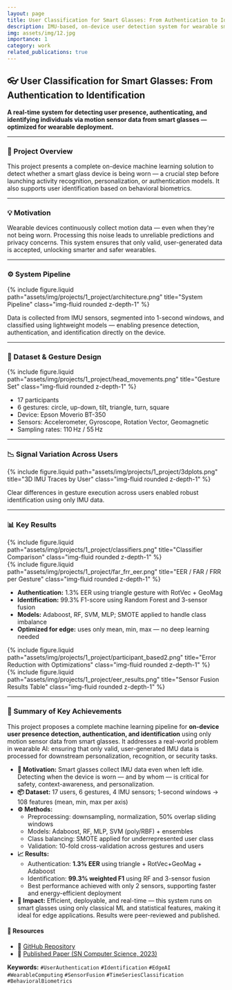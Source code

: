 ```yaml
---
layout: page
title: User Classification for Smart Glasses: From Authentication to Identification
description: IMU-based, on-device user detection system for wearable smart glasses
img: assets/img/12.jpg
importance: 1
category: work
related_publications: true
---
```


<h2>👓 User Classification for Smart Glasses: From Authentication to Identification</h2>
<p><strong>A real-time system for detecting user presence, authenticating, and identifying individuals via motion sensor data from smart glasses — optimized for wearable deployment.</strong></p>

<hr>

<h3>🎯 Project Overview</h3>
<p>This project presents a complete on-device machine learning solution to detect whether a smart glass device is being worn — a crucial step before launching activity recognition, personalization, or authentication models. It also supports user identification based on behavioral biometrics.</p>

<hr>

<h3>💡 Motivation</h3>
<p>Wearable devices continuously collect motion data — even when they're not being worn. Processing this noise leads to unreliable predictions and privacy concerns. This system ensures that only valid, user-generated data is accepted, unlocking smarter and safer wearables.</p>

<hr>

<h3>⚙️ System Pipeline</h3>
<div class="row">
  <div class="col-sm-12 mt-3">
    {% include figure.liquid path="assets/img/projects/1_project/architecture.png" title="System Pipeline" class="img-fluid rounded z-depth-1" %}
  </div>
</div>
<p>Data is collected from IMU sensors, segmented into 1-second windows, and classified using lightweight models — enabling presence detection, authentication, and identification directly on the device.</p>

<hr>

<h3>🧪 Dataset & Gesture Design</h3>
<div class="row">
  <div class="col-sm-12 mt-3">
    {% include figure.liquid path="assets/img/projects/1_project/head_movements.png" title="Gesture Set" class="img-fluid rounded z-depth-1" %}
  </div>
</div>
<ul>
  <li>17 participants</li>
  <li>6 gestures: circle, up-down, tilt, triangle, turn, square</li>
  <li>Device: Epson Moverio BT-350</li>
  <li>Sensors: Accelerometer, Gyroscope, Rotation Vector, Geomagnetic</li>
  <li>Sampling rates: 110 Hz / 55 Hz</li>
</ul>

<hr>

<h3>📉 Signal Variation Across Users</h3>
<div class="row">
  <div class="col-sm-12 mt-3">
    {% include figure.liquid path="assets/img/projects/1_project/3dplots.png" title="3D IMU Traces by User" class="img-fluid rounded z-depth-1" %}
  </div>
</div>
<p>Clear differences in gesture execution across users enabled robust identification using only IMU data.</p>

<hr>

<h3>📊 Key Results</h3>
<div class="row">
  <div class="col-sm-6 mt-3">
    {% include figure.liquid path="assets/img/projects/1_project/classifiers.png" title="Classifier Comparison" class="img-fluid rounded z-depth-1" %}
  </div>
  <div class="col-sm-6 mt-3">
    {% include figure.liquid path="assets/img/projects/1_project/far_frr_eer.png" title="EER / FAR / FRR per Gesture" class="img-fluid rounded z-depth-1" %}
  </div>
</div>

<ul>
  <li><strong>Authentication:</strong> 1.3% EER using triangle gesture with RotVec + GeoMag</li>
  <li><strong>Identification:</strong> 99.3% F1-score using Random Forest and 3-sensor fusion</li>
  <li><strong>Models:</strong> Adaboost, RF, SVM, MLP; SMOTE applied to handle class imbalance</li>
  <li><strong>Optimized for edge:</strong> uses only mean, min, max — no deep learning needed</li>
</ul>

<div class="row">
  <div class="col-sm-6 mt-3">
    {% include figure.liquid path="assets/img/projects/1_project/participant_based2.png" title="Error Reduction with Optimizations" class="img-fluid rounded z-depth-1" %}
  </div>
  <div class="col-sm-6 mt-3">
    {% include figure.liquid path="assets/img/projects/1_project/eer_results.png" title="Sensor Fusion Results Table" class="img-fluid rounded z-depth-1" %}
  </div>
</div>

<hr>

<h3>🧾 Summary of Key Achievements</h3>
<p>This project proposes a complete machine learning pipeline for <strong>on-device user presence detection, authentication, and identification</strong> using only motion sensor data from smart glasses. It addresses a real-world problem in wearable AI: ensuring that only valid, user-generated IMU data is processed for downstream personalization, recognition, or security tasks.</p>

<ul>
  <li><strong>📌 Motivation:</strong> Smart glasses collect IMU data even when left idle. Detecting when the device is worn — and by whom — is critical for safety, context-awareness, and personalization.</li>

  <li><strong>📦 Dataset:</strong> 17 users, 6 gestures, 4 IMU sensors; 1-second windows → 108 features (mean, min, max per axis)</li>

  <li><strong>⚙️ Methods:</strong> 
    <ul>
      <li>Preprocessing: downsampling, normalization, 50% overlap sliding windows</li>
      <li>Models: Adaboost, RF, MLP, SVM (poly/RBF) + ensembles</li>
      <li>Class balancing: SMOTE applied for underrepresented user class</li>
      <li>Validation: 10-fold cross-validation across gestures and users</li>
    </ul>
  </li>

  <li><strong>📈 Results:</strong> 
    <ul>
      <li>Authentication: <strong>1.3% EER</strong> using triangle + RotVec+GeoMag + Adaboost</li>
      <li>Identification: <strong>99.3% weighted F1</strong> using RF and 3-sensor fusion</li>
      <li>Best performance achieved with only 2 sensors, supporting faster and energy-efficient deployment</li>
    </ul>
  </li>

  <li><strong>🧠 Impact:</strong> Efficient, deployable, and real-time — this system runs on smart glasses using only classical ML and statistical features, making it ideal for edge applications. Results were peer-reviewed and published.</li>
</ul>

<h4>🔗 Resources</h4>
<ul>
  <li>📁 <a href="https://github.com/sumeyye-agac/glass-data-participant-detection" target="_blank">GitHub Repository</a></li>
  <li>📄 <a href="https://doi.org/10.1007/s42979-023-02202-4" target="_blank">Published Paper (SN Computer Science, 2023)</a></li>
</ul>

<p><strong>Keywords:</strong> 
<code>#UserAuthentication</code> 
<code>#Identification</code> 
<code>#EdgeAI</code> 
<code>#WearableComputing</code> 
<code>#SensorFusion</code> 
<code>#TimeSeriesClassification</code> 
<code>#BehavioralBiometrics</code>
</p>
